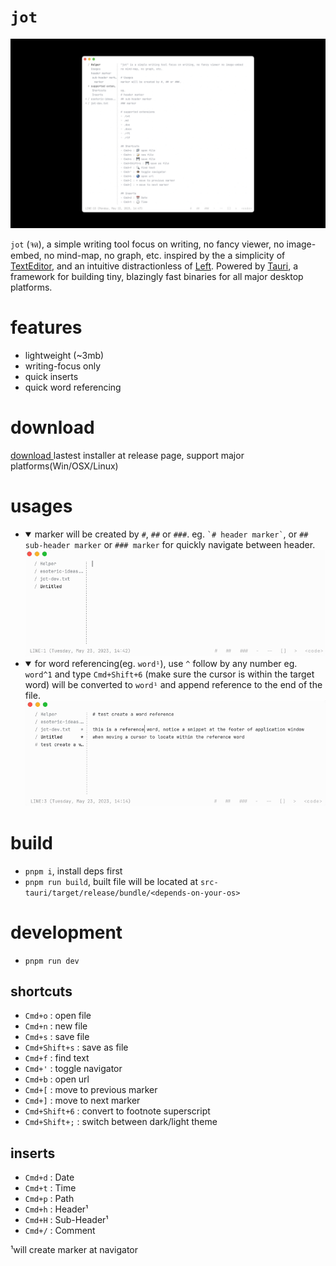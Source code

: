 # `jot`

<img src="src/assets/jot-ss.jpg"/>

`jot` (จด), a simple writing tool focus on writing, no fancy viewer, no image-embed, no mind-map, no graph, etc. inspired by the a simplicity of [TextEditor](https://support.apple.com/en-ae/guide/textedit/welcome/mac), and an intuitive distractionless of [Left](https://github.com/hundredrabbits/Left). Powered by [Tauri](https://tauri.app), a framework for building tiny, blazingly fast binaries for all major desktop platforms.

# features

- lightweight (~3mb)
- writing-focus only
- quick inserts
- quick word referencing

# download

[ download ](https://github.com/karnpapon/jot/releases) lastest installer at release page, support major platforms(Win/OSX/Linux)

# usages

- <details open><summary>marker will be created by <code>#</code>, <code>##</code> or <code>###</code>. eg. <code>`# header marker`</code>, or <code>## sub-header marker</code> or <code>### marker</code> for quickly navigate between header.</summary><img alt="00" src="src/assets/jot-header-tut.gif"></details>
- <details open><summary>for word referencing(eg. <code>word¹</code>), use <code>^</code> follow by any number eg. <code>word^1</code> and type <code>Cmd+Shift+6</code> (make sure the cursor is within the target word) will be converted to <code>word¹</code> and append reference to the end of the file.</summary><img alt="00" src="src/assets/jot-ref-tut.gif"></details>

# build

- `pnpm i`, install deps first
- `pnpm run build`, built file will be located at `src-tauri/target/release/bundle/<depends-on-your-os>`

# development

- `pnpm run dev`

## shortcuts

- `Cmd+o` : open file
- `Cmd+n` : new file
- `Cmd+s` : save file
- `Cmd+Shift+s` : save as file
- `Cmd+f` : find text
- `Cmd+'` : toggle navigator
- `Cmd+b` : open url
- `Cmd+[` : move to previous marker
- `Cmd+]` : move to next marker
- `Cmd+Shift+6` : convert to footnote superscript
- `Cmd+Shift+;` : switch between dark/light theme

## inserts

- `Cmd+d` : Date
- `Cmd+t` : Time
- `Cmd+p` : Path
- `Cmd+h` : Header¹
- `Cmd+H` : Sub-Header¹
- `Cmd+/` : Comment

¹will create marker at navigator
